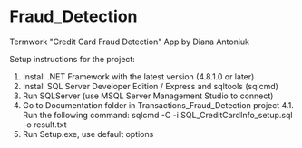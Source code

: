 # Fraud_Detection
 Termwork "Credit Card Fraud Detection" App by Diana Antoniuk

Setup instructions for the project:
1. Install .NET Framework with the latest version (4.8.1.0 or later)
2. Install SQL Server Developer Edition / Express and sqltools (sqlcmd)
3. Run SQLServer (use MSQL Server Management Studio to connect)
4. Go to Documentation folder in Transactions_Fraud_Detection project
4.1. Run the following command: sqlcmd -C -i SQL_CreditCardInfo_setup.sql -o result.txt
5. Run Setup.exe, use default options